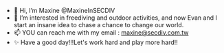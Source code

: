 - 👋 Hi, I’m Maxine @MaxineInSECDIV
- 👀 I’m interested in freediving and outdoor activities, and now Evan and I start an insane idea to chase a chance to change our world.
- 📫 YOU can reach me with my email : maxine@secdiv.com.tw 
- ✨ Have a good day!!!Let's work hard and play more hard!!

<!---
MaxineInSECDIV/MaxineInSECDIV is a ✨ special ✨ repository because its `README.md` (this file) appears on your GitHub profile.
You can click the Preview link to take a look at your changes.
--->
